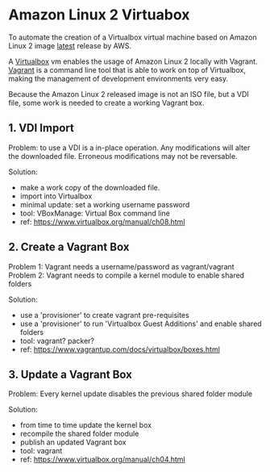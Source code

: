 # Amazon Linux 2 Virtuabox


To automate the creation of a Virtualbox virtual machine based on Amazon Linux 2
image [latest](https://cdn.amazonlinux.com/os-images/latest/virtualbox/) release
by AWS.

A [Virtualbox](https://www.virtualbox.org/) vm enables the usage of Amazon Linux
2 locally with Vagrant.  [Vagrant](https://www.vagrantup.com/) is a command line
tool that is able to work on top of Virtualbox, making the management of
development environments very easy.

Because the Amazon Linux 2 released image is not an ISO file, but a VDI file,
some work is needed to create a working Vagrant box.


## 1. VDI Import

Problem: to use a VDI is a in-place operation. Any modifications will alter the
         downloaded file. Erroneous modifications may not be reversable.

Solution:
  - make a work copy of the downloaded file.
  - import into Virtualbox
  - minimal update: set a working username password
  - tool: VBoxManage: Virtual Box command line
  - ref: https://www.virtualbox.org/manual/ch08.html

## 2. Create a Vagrant Box

Problem 1: Vagrant needs a username/password as vagrant/vagrant
Problem 2: Vagrant needs to compile a kernel module to enable shared folders

Solution:
  - use a 'provisioner' to create vagrant pre-requisites
  - use a 'provisioner' to run 'Virtualbox Guest Additions' and enable shared folders
  - tool: vagrant? packer?
  - ref: https://www.vagrantup.com/docs/virtualbox/boxes.html

## 3. Update a Vagrant Box

Problem: Every kernel update disables the previous shared folder module

Solution:
  - from time to time update the kernel box
  - recompile the shared folder module
  - publish an updated Vagrant box
  - tool: vagrant
  - ref: https://www.virtualbox.org/manual/ch04.html




